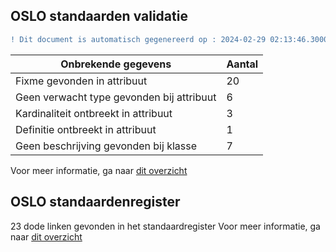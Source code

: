 ## OSLO standaarden validatie
```diff
! Dit document is automatisch gegenereerd op : 2024-02-29 02:13:46.300057
```

| Onbrekende gegevens               | Aantal  |
| ----------------------------              | --------------------------  |
| Fixme gevonden in attribuut               | 20  |
| Geen verwacht type gevonden bij attribuut | 6  |
| Kardinaliteit ontbreekt in attribuut      | 3  |
| Definitie ontbreekt in attribuut          | 1  |
| Geen beschrijving gevonden bij klasse     | 7  |

Voor meer informatie, ga naar [dit overzicht](output/controle_applicatieprofiel.md)

## OSLO standaardenregister

23 dode linken gevonden in het standaardregister
Voor meer informatie, ga naar [dit overzicht](output/dead_links.md)